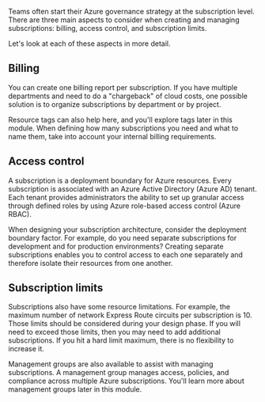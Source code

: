 Teams often start their Azure governance strategy at the subscription level. There are three main aspects to consider when creating and managing subscriptions: billing, access control, and subscription limits.

Let's look at each of these aspects in more detail.

## Billing

You can create one billing report per subscription. If you have multiple departments and need to do a "chargeback" of cloud costs, one possible solution is to organize subscriptions by department or by project.

Resource tags can also help here, and you'll explore tags later in this module. When defining how many subscriptions you need and what to name them, take into account your internal billing requirements.

## Access control

A subscription is a deployment boundary for Azure resources. Every subscription is associated with an Azure Active Directory (Azure AD) tenant. Each tenant provides administrators the ability to set up granular access through defined roles by using Azure role-based access control (Azure RBAC).

When designing your subscription architecture, consider the deployment boundary factor. For example, do you need separate subscriptions for development and for production environments? Creating separate subscriptions enables you to control access to each one separately and therefore isolate their resources from one another.

## Subscription limits

Subscriptions also have some resource limitations. For example, the maximum number of network Express Route circuits per subscription is 10. Those limits should be considered during your design phase. If you will need to exceed those limits, then you may need to add additional subscriptions. If you hit a hard limit maximum, there is no flexibility to increase it.

Management groups are also available to assist with managing subscriptions. A management group manages access, policies, and compliance across multiple Azure subscriptions. You'll learn more about management groups later in this module.
